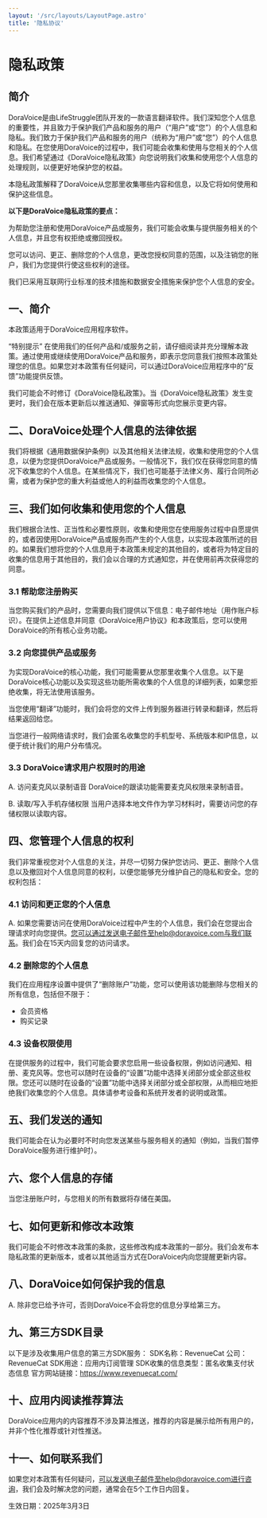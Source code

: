 ```yaml
---
layout: '/src/layouts/LayoutPage.astro'
title: '隐私协议'
---
```

# 隐私政策

## 简介
DoraVoice是由LifeStruggle团队开发的一款语言翻译软件。我们深知您个人信息的重要性，并且致力于保护我们产品和服务的用户（“用户”或“您”）的个人信息和隐私。我们致力于保护我们产品和服务的用户（统称为“用户”或“您”）的个人信息和隐私。在您使用DoraVoice的过程中，我们可能会收集和使用与您相关的个人信息。我们希望通过《DoraVoice隐私政策》向您说明我们收集和使用您个人信息的处理规则，以便更好地保护您的权益。

本隐私政策解释了DoraVoice从您那里收集哪些内容和信息，以及它将如何使用和保护这些信息。

**以下是DoraVoice隐私政策的要点：**

为帮助您注册和使用DoraVoice产品或服务，我们可能会收集与提供服务相关的个人信息，并且您有权拒绝或撤回授权。

您可以访问、更正、删除您的个人信息，更改您授权同意的范围，以及注销您的账户，我们为您提供行使这些权利的途径。

我们已采用互联网行业标准的技术措施和数据安全措施来保护您个人信息的安全。

## 一、简介
本政策适用于DoraVoice应用程序软件。

“特别提示” 在使用我们的任何产品和/或服务之前，请仔细阅读并充分理解本政策。通过使用或继续使用DoraVoice产品和服务，即表示您同意我们按照本政策处理您的信息。如果您对本政策有任何疑问，可以通过DoraVoice应用程序中的“反馈”功能提供反馈。

我们可能会不时修订《DoraVoice隐私政策》。当《DoraVoice隐私政策》发生变更时，我们会在版本更新后以推送通知、弹窗等形式向您展示变更内容。

## 二、DoraVoice处理个人信息的法律依据
我们将根据《通用数据保护条例》以及其他相关法律法规，收集和使用您的个人信息，以便为您提供DoraVoice产品或服务。一般情况下，我们仅在获得您同意的情况下收集您的个人信息。在某些情况下，我们也可能基于法律义务、履行合同所必需，或者为保护您的重大利益或他人的利益而收集您的个人信息。

## 三、我们如何收集和使用您的个人信息
我们根据合法性、正当性和必要性原则，收集和使用您在使用服务过程中自愿提供的，或者因使用DoraVoice产品或服务而产生的个人信息，以实现本政策所述的目的。如果我们想将您的个人信息用于本政策未规定的其他目的，或者将为特定目的收集的信息用于其他目的，我们会以合理的方式通知您，并在使用前再次获得您的同意。

### 3.1 帮助您注册购买
当您购买我们的产品时，您需要向我们提供以下信息：电子邮件地址（用作账户标识）。在提供上述信息并同意《DoraVoice用户协议》和本政策后，您可以使用DoraVoice的所有核心业务功能。

### 3.2 向您提供产品或服务
为实现DoraVoice的核心功能，我们可能需要从您那里收集个人信息。以下是DoraVoice核心功能以及实现这些功能所需收集的个人信息的详细列表，如果您拒绝收集，将无法使用该服务。

当您使用“翻译”功能时，我们会将您的文件上传到服务器进行转录和翻译，然后将结果返回给您。

当您进行一般网络请求时，我们会匿名收集您的手机型号、系统版本和IP信息，以便于统计我们的用户分布情况。

### 3.3 DoraVoice请求用户权限时的用途
A. 访问麦克风以录制语音
DoraVoice的跟读功能需要麦克风权限来录制语音。

B. 读取/写入手机存储权限
当用户选择本地文件作为学习材料时，需要访问您的存储权限以读取内容。

## 四、您管理个人信息的权利
我们非常重视您对个人信息的关注，并尽一切努力保护您访问、更正、删除个人信息以及撤回对个人信息同意的权利，以便您能够充分维护自己的隐私和安全。您的权利包括：

### 4.1 访问和更正您的个人信息
A. 如果您需要访问在使用DoraVoice过程中产生的个人信息，我们会在您提出合理请求时向您提供。您可以通过发送电子邮件至help@doravoice.com与我们联系。我们会在15天内回复您的访问请求。

### 4.2 删除您的个人信息
我们在应用程序设置中提供了“删除账户”功能，您可以使用该功能删除与您相关的所有信息，包括但不限于：
- 会员资格
- 购买记录

### 4.3 设备权限使用
在提供服务的过程中，我们可能会要求您启用一些设备权限，例如访问通知、相册、麦克风等。您也可以随时在设备的“设置”功能中选择关闭部分或全部这些权限。您还可以随时在设备的“设置”功能中选择关闭部分或全部权限，从而相应地拒绝我们收集您的个人信息。具体请参考设备和系统开发者的说明或政策。

## 五、我们发送的通知
我们可能会在认为必要时不时向您发送某些与服务相关的通知（例如，当我们暂停DoraVoice服务进行维护时）。

## 六、您个人信息的存储
当您注册账户时，与您相关的所有数据将存储在美国。

## 七、如何更新和修改本政策
我们可能会不时修改本政策的条款，这些修改构成本政策的一部分。我们会发布本隐私政策的更新版本，或者以其他适当方式在DoraVoice内向您提醒更新内容。

## 八、DoraVoice如何保护我的信息
A. 除非您已给予许可，否则DoraVoice不会将您的信息分享给第三方。

## 九、第三方SDK目录
以下是涉及收集用户信息的第三方SDK服务：
SDK名称：RevenueCat
公司：RevenueCat
SDK用途：应用内订阅管理
SDK收集的信息类型：匿名收集支付状态信息
官方网站链接：https://www.revenuecat.com/

## 十、应用内阅读推荐算法
DoraVoice应用内的内容推荐不涉及算法推送，推荐的内容是展示给所有用户的，并非个性化推荐或针对性推送。

## 十一、如何联系我们
如果您对本政策有任何疑问，可以发送电子邮件至help@doravoice.com进行咨询，我们会及时解决您的问题，通常会在5个工作日内回复。

生效日期：2025年3月3日 